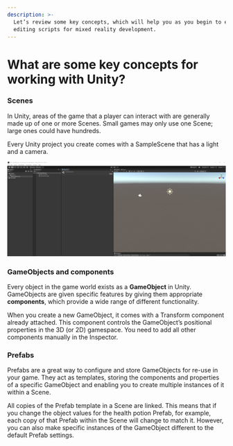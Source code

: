 ```yaml
---
description: >-
  Let’s review some key concepts, which will help you as you begin to explore
  editing scripts for mixed reality development.
---
```


# What are some key concepts for working with Unity?

### Scenes

In Unity, areas of the game that a player can interact with are generally made up of one or more Scenes. Small games may only use one Scene; large ones could have hundreds.

Every Unity project you create comes with a SampleScene that has a light and a camera. 

![SampleScene with a light and camera.](../../../.gitbook/assets/samplescene.png)

### GameObjects and components

Every object in the game world exists as a **GameObject** in Unity. GameObjects are given specific features by giving them appropriate **components**, which provide a wide range of different functionality. 

When you create a new GameObject, it comes with a Transform component already attached. This component controls the GameObject’s positional properties in the 3D \(or 2D\) gamespace. You need to add all other components manually in the Inspector.

### Prefabs

Prefabs are a great way to configure and store GameObjects for re-use in your game. They act as templates, storing the components and properties of a specific GameObject and enabling you to create multiple instances of it within a Scene.

All copies of the Prefab template in a Scene are linked. This means that if you change the object values for the health potion Prefab, for example, each copy of that Prefab within the Scene will change to match it. However, you can also make specific instances of the GameObject different to the default Prefab settings.



